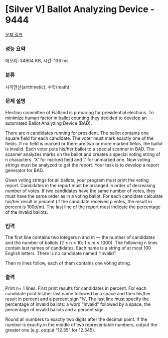 # [Silver V] Ballot Analyzing Device - 9444 

[문제 링크](https://www.acmicpc.net/problem/9444) 

### 성능 요약

메모리: 34904 KB, 시간: 136 ms

### 분류

사칙연산(arithmetic), 수학(math)

### 문제 설명

<p>Election committee of Flatland is preparing for presidential elections. To minimize human factor in ballot counting they decided to develop an automated Ballot Analyzing Device (BAD).</p>

<p>There are n candidates running for president. The ballot contains one square field for each candidate. The voter must mark exactly one of the fields. If no field is marked or there are two or more marked fields, the ballot is invalid. Each voter puts his/her ballot to a special scanner in BAD. The scanner analyzes marks on the ballot and creates a special voting string of n characters: ‘X’ for marked field and ‘.’ for unmarked one. Now voting strings must be analyzed to get the report. Your task is to develop a report generator for BAD.</p>

<p>Given voting strings for all ballots, your program must print the voting report. Candidates in the report must be arranged in order of decreasing number of votes. If two candidates have the same number of votes, they must have the same order as in a voting ballot. For each candidate calculate his/her result in percent (if the candidate received p votes, the result in percent is 100p/m). The last line of the report must indicate the percentage of the invalid ballots.</p>

### 입력 

 <p>The first line contains two integers n and m — the number of candidates and the number of ballots (2 ≤ n ≤ 10; 1 ≤ m ≤ 1000). The following n lines contain last names of candidates. Each name is a string of at most 100 English letters. There is no candidate named “Invalid”.</p>

<p>Then m lines follow, each of them contains one voting string.</p>

### 출력 

 <p>Print n+ 1 lines. First print results for candidates in percent. For each candidate print his/her last name followed by a space and then his/her result in percent and a percent sign ‘%’. The last line must specify the percentage of invalid ballots: a word “Invalid” followed by a space, the percentage of invalid ballots and a percent sign.</p>

<p>Round all numbers to exactly two digits after the decimal point. If the number is exactly in the middle of two representable numbers, output the greater one (e.g. output “12.35” for 12.345).</p>


